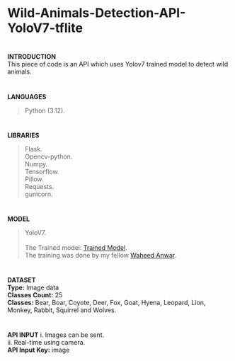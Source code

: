 # Wild-Animals-Detection-API-YoloV7-tflite
#
**INTRODUCTION<br>**
This piece of code is an API which uses Yolov7 trained model to detect wild animals.
#
**LANGUAGES**
> Python (3.12).
#
**LIBRARIES**
> Flask.<br>
> Opencv-python.<br>
> Numpy.<br>
> Tensorflow.<br>
> Pillow.<br>
> Requests.<br>
> gunicorn.
#
**MODEL**
> YoloV7.<br><br>
The Trained model: [Trained Model](https://drive.google.com/file/d/1_JRo-pOujewBK0O-wJmKLhHWK0yzT4YY/view?usp=drive_link).<br>
The training was done by my fellow [Waheed Anwar](https://github.com/Waheed9002/AR-Hiking-App.git).
#
**DATASET**<br>
**Type:** Image data<br>
**Classes Count:** 25<br>
**Classes:** Bear, Boar, Coyote, Deer, Fox, Goat, Hyena, Leopard, Lion, Monkey, Rabbit, Squirrel and Wolves.
#
**API INPUT**
i. Images can be sent.<br>
ii. Real-time using camera.<br>
**API Input Key:** image


